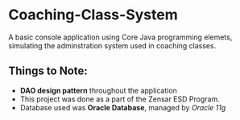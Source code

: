 # Coaching-Class-System
A basic console application using Core Java programming elemets,  simulating the adminstration system used in coaching classes.

## Things to Note:
  * **DAO design pattern** throughout the application
  * This project was done as a part of the Zensar ESD Program.
  * Database used was **Oracle Database**, managed by _Oracle 11g_
